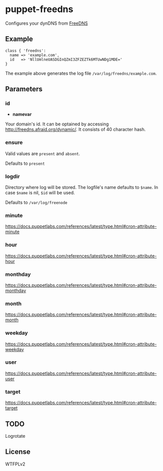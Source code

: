 # puppet-freedns

Configures your dynDNS from [FreeDNS](http://freedns.afraid.org)

## Example

```puppet
class { 'freedns':
  name => 'example.com',
  id   => 'NllUmlneUASDGInQZmI3ZFZEZTk6MTUwNDg1MDE='
}
```

The example above generates the log file `/var/log/freedns/example.com`.

## Parameters

### id

- **namevar**

Your domain's id. It can be optained by accessing http://freedns.afraid.org/dynamic/. It consists of 40 character hash.

### ensure

Valid values are `present` and `absent`.

Defaults to `present`

### logdir

Directory where log will be stored. The logfile's name defaults to `$name`. In case `$name` is nil, `$id` will be used.

Defaults to `/var/log/freenode`

### minute

https://docs.puppetlabs.com/references/latest/type.html#cron-attribute-minute

### hour

https://docs.puppetlabs.com/references/latest/type.html#cron-attribute-hour

### monthday

https://docs.puppetlabs.com/references/latest/type.html#cron-attribute-monthday

### month

https://docs.puppetlabs.com/references/latest/type.html#cron-attribute-month

### weekday

https://docs.puppetlabs.com/references/latest/type.html#cron-attribute-weekday

### user

https://docs.puppetlabs.com/references/latest/type.html#cron-attribute-user

### target

https://docs.puppetlabs.com/references/latest/type.html#cron-attribute-target

## TODO

Logrotate

## License

WTFPLv2
